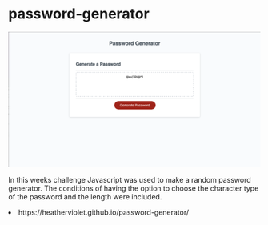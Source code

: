# password-generator
<img src="./images/screenshot1.png" alt=""/>
<p>In this weeks challenge Javascript was used to make a random password generator. The conditions of having the option to choose the character type of the password and the length were included.</p>
<li>https://heatherviolet.github.io/password-generator/</li>